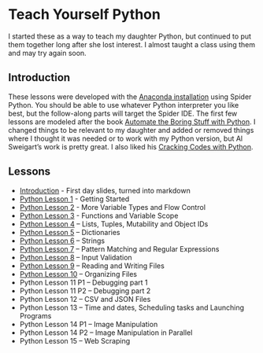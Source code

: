 # Teach Yourself Python
I started these as a way to teach my daughter Python, but continued to put them together long after she lost interest. I almost taught a class using them and may try again soon.

## Introduction
These lessons were developed with the [Anaconda installation](https://www.anaconda.com/products/distribution) using Spider Python. You should be able to use whatever Python interpreter you like best, but the follow-along parts will target the Spider IDE. The first few lessons are modeled after the book [Automate the Boring Stuff with Python](https://automatetheboringstuff.com/). I changed things to be relevant to my daughter and added or removed things where I thought it was needed or to work with my Python version, but Al Sweigart’s work is pretty great. I also liked his [Cracking Codes with Python](https://inventwithpython.com/cracking/).

## Lessons
* [Introduction](lesson00.md) - First day slides, turned into markdown
* [Python Lesson 1](lesson01.md) - Getting Started
* [Python Lesson 2](lesson02.md) - More Variable Types and Flow Control
* [Python Lesson 3](lesson03.md) - Functions and Variable Scope
* [Python Lesson 4](lesson04.md) – Lists, Tuples, Mutability and Object IDs
* [Python Lesson 5](lesson05.md) – Dictionaries
* [Python Lesson 6](lesson06.md) – Strings
* [Python Lesson 7](lesson07.md) – Pattern Matching and Regular Expressions
* [Python Lesson 8](lesson08.md) – Input Validation
* [Python Lesson 9](lesson09.md) – Reading and Writing Files
* [Python Lesson 10](lesson10.md) – Organizing Files
* Python Lesson 11 P1 – Debugging part 1
* Python Lesson 11 P2 – Debugging part 2
* Python Lesson 12 – CSV and JSON Files
* Python Lesson 13 – Time and dates, Scheduling tasks and Launching Programs
* Python Lesson 14 P1 – Image Manipulation
* Python Lesson 14 P2 – Image Manipulation in Parallel
* Python Lesson 15 – Web Scraping
